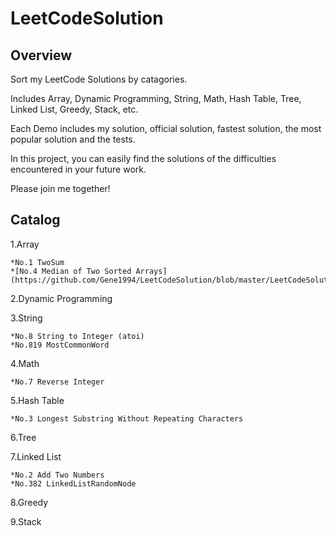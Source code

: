LeetCodeSolution
======

Overview
------
Sort my LeetCode Solutions by catagories.

Includes Array, Dynamic Programming, String, Math, Hash Table, Tree, Linked List, Greedy, Stack, etc.

Each Demo includes my solution, official solution, fastest solution, the most popular solution and the tests.

In this project, you can easily find the solutions of the difficulties encountered in your future work.

Please join me together!

Catalog
------

1.Array

    *No.1 TwoSum
    *[No.4 Median of Two Sorted Arrays](https://github.com/Gene1994/LeetCodeSolution/blob/master/LeetCodeSolution/src/catagories/array/MedianofTwoSortedArrays.java)
2.Dynamic Programming

3.String

    *No.8 String to Integer (atoi)
    *No.819 MostCommonWord
    
4.Math

    *No.7 Reverse Integer

5.Hash Table

    *No.3 Longest Substring Without Repeating Characters
6.Tree

7.Linked List

    *No.2 Add Two Numbers
    *No.382 LinkedListRandomNode
    
8.Greedy

9.Stack
